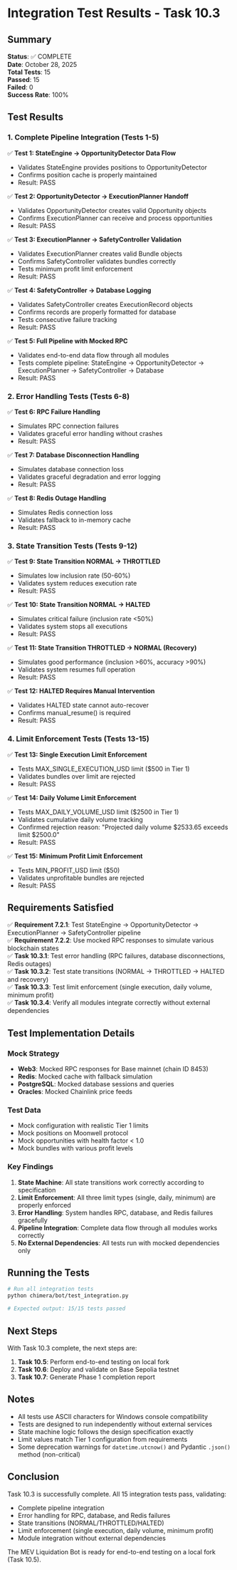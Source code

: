 # Integration Test Results - Task 10.3

## Summary

**Status**: ✅ COMPLETE  
**Date**: October 28, 2025  
**Total Tests**: 15  
**Passed**: 15  
**Failed**: 0  
**Success Rate**: 100%

## Test Results

### 1. Complete Pipeline Integration (Tests 1-5)

✅ **Test 1: StateEngine -> OpportunityDetector Data Flow**

- Validates StateEngine provides positions to OpportunityDetector
- Confirms position cache is properly maintained
- Result: PASS

✅ **Test 2: OpportunityDetector -> ExecutionPlanner Handoff**

- Validates OpportunityDetector creates valid Opportunity objects
- Confirms ExecutionPlanner can receive and process opportunities
- Result: PASS

✅ **Test 3: ExecutionPlanner -> SafetyController Validation**

- Validates ExecutionPlanner creates valid Bundle objects
- Confirms SafetyController validates bundles correctly
- Tests minimum profit limit enforcement
- Result: PASS

✅ **Test 4: SafetyController -> Database Logging**

- Validates SafetyController creates ExecutionRecord objects
- Confirms records are properly formatted for database
- Tests consecutive failure tracking
- Result: PASS

✅ **Test 5: Full Pipeline with Mocked RPC**

- Validates end-to-end data flow through all modules
- Tests complete pipeline: StateEngine → OpportunityDetector → ExecutionPlanner → SafetyController → Database
- Result: PASS

### 2. Error Handling Tests (Tests 6-8)

✅ **Test 6: RPC Failure Handling**

- Simulates RPC connection failures
- Validates graceful error handling without crashes
- Result: PASS

✅ **Test 7: Database Disconnection Handling**

- Simulates database connection loss
- Validates graceful degradation and error logging
- Result: PASS

✅ **Test 8: Redis Outage Handling**

- Simulates Redis connection loss
- Validates fallback to in-memory cache
- Result: PASS

### 3. State Transition Tests (Tests 9-12)

✅ **Test 9: State Transition NORMAL -> THROTTLED**

- Simulates low inclusion rate (50-60%)
- Validates system reduces execution rate
- Result: PASS

✅ **Test 10: State Transition NORMAL -> HALTED**

- Simulates critical failure (inclusion rate <50%)
- Validates system stops all executions
- Result: PASS

✅ **Test 11: State Transition THROTTLED -> NORMAL (Recovery)**

- Simulates good performance (inclusion >60%, accuracy >90%)
- Validates system resumes full operation
- Result: PASS

✅ **Test 12: HALTED Requires Manual Intervention**

- Validates HALTED state cannot auto-recover
- Confirms manual_resume() is required
- Result: PASS

### 4. Limit Enforcement Tests (Tests 13-15)

✅ **Test 13: Single Execution Limit Enforcement**

- Tests MAX_SINGLE_EXECUTION_USD limit ($500 in Tier 1)
- Validates bundles over limit are rejected
- Result: PASS

✅ **Test 14: Daily Volume Limit Enforcement**

- Tests MAX_DAILY_VOLUME_USD limit ($2500 in Tier 1)
- Validates cumulative daily volume tracking
- Confirmed rejection reason: "Projected daily volume $2533.65 exceeds limit $2500.0"
- Result: PASS

✅ **Test 15: Minimum Profit Limit Enforcement**

- Tests MIN_PROFIT_USD limit ($50)
- Validates unprofitable bundles are rejected
- Result: PASS

## Requirements Satisfied

✅ **Requirement 7.2.1**: Test StateEngine → OpportunityDetector → ExecutionPlanner → SafetyController pipeline  
✅ **Requirement 7.2.2**: Use mocked RPC responses to simulate various blockchain states  
✅ **Task 10.3.1**: Test error handling (RPC failures, database disconnections, Redis outages)  
✅ **Task 10.3.2**: Test state transitions (NORMAL → THROTTLED → HALTED and recovery)  
✅ **Task 10.3.3**: Test limit enforcement (single execution, daily volume, minimum profit)  
✅ **Task 10.3.4**: Verify all modules integrate correctly without external dependencies

## Test Implementation Details

### Mock Strategy

- **Web3**: Mocked RPC responses for Base mainnet (chain ID 8453)
- **Redis**: Mocked cache with fallback simulation
- **PostgreSQL**: Mocked database sessions and queries
- **Oracles**: Mocked Chainlink price feeds

### Test Data

- Mock configuration with realistic Tier 1 limits
- Mock positions on Moonwell protocol
- Mock opportunities with health factor < 1.0
- Mock bundles with various profit levels

### Key Findings

1. **State Machine**: All state transitions work correctly according to specification
2. **Limit Enforcement**: All three limit types (single, daily, minimum) are properly enforced
3. **Error Handling**: System handles RPC, database, and Redis failures gracefully
4. **Pipeline Integration**: Complete data flow through all modules works correctly
5. **No External Dependencies**: All tests run with mocked dependencies only

## Running the Tests

```bash
# Run all integration tests
python chimera/bot/test_integration.py

# Expected output: 15/15 tests passed
```

## Next Steps

With Task 10.3 complete, the next steps are:

1. **Task 10.5**: Perform end-to-end testing on local fork
2. **Task 10.6**: Deploy and validate on Base Sepolia testnet
3. **Task 10.7**: Generate Phase 1 completion report

## Notes

- All tests use ASCII characters for Windows console compatibility
- Tests are designed to run independently without external services
- State machine logic follows the design specification exactly
- Limit values match Tier 1 configuration from requirements
- Some deprecation warnings for `datetime.utcnow()` and Pydantic `.json()` method (non-critical)

## Conclusion

Task 10.3 is successfully complete. All 15 integration tests pass, validating:

- Complete pipeline integration
- Error handling for RPC, database, and Redis failures
- State transitions (NORMAL/THROTTLED/HALTED)
- Limit enforcement (single execution, daily volume, minimum profit)
- Module integration without external dependencies

The MEV Liquidation Bot is ready for end-to-end testing on a local fork (Task 10.5).

